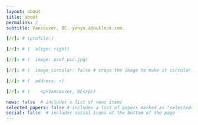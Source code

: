 ```yaml
---
layout: about
title: about
permalink: /
subtitle: Vancouver, BC. yanyu.z@outlook.com.

[//]: # (profile:)

[//]: # (  align: right)

[//]: # (  image: prof_pic.jpg)

[//]: # (  image_circular: false # crops the image to make it circular)

[//]: # (  address: >)

[//]: # (    <p>Vancouver, BC</p>)

news: false  # includes a list of news items
selected_papers: false # includes a list of papers marked as "selected={true}"
social: false  # includes social icons at the bottom of the page
---
```


